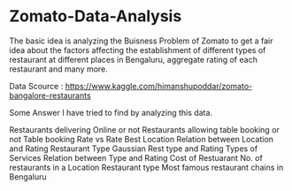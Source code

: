 # Zomato-Data-Analysis
The basic idea is analyzing the Buisness Problem of Zomato to get a fair idea about the factors affecting the establishment
of different types of restaurant at different places in Bengaluru, aggregate rating of each restaurant and many more.


Data Scource : https://www.kaggle.com/himanshupoddar/zomato-bangalore-restaurants

Some Answer I have tried to find by analyzing this data.

Restaurants delivering Online or not
Restaurants allowing table booking or not
Table booking Rate vs Rate
Best Location
Relation between Location and Rating
Restaurant Type
Gaussian Rest type and Rating
Types of Services
Relation between Type and Rating
Cost of Restuarant
No. of restaurants in a Location
Restaurant type
Most famous restaurant chains in Bengaluru
